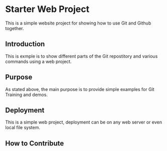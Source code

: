 # Starter Web Project

This is a simple website project for showing how to use Git and Github together.

## Introduction

This is exmple is to show different parts of the Git repostitory and various commands using a web project.

## Purpose

As stated above, the main purpose is to provide simple examples for Git Training and demos.

## Deployment

This is a simple web project, deployment can be on any web server or even local file system. 

## How to Contribute
